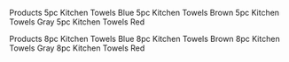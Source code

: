 Products
5pc Kitchen Towels Blue
5pc Kitchen Towels Brown
5pc Kitchen Towels Gray
5pc Kitchen Towels Red

<!--
8pc Dish Cloth Towels Blue
8pc Dish Cloth Towels Gray
8pc Dish Cloth Towels Green
8pc Dish Cloth Towels Red -->

Products
8pc Kitchen Towels Blue
8pc Kitchen Towels Brown
8pc Kitchen Towels Gray
8pc Kitchen Towels Red
